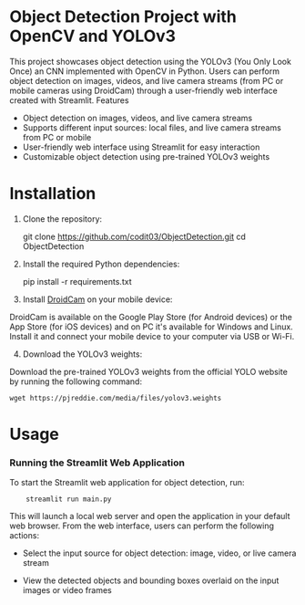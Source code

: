 # Object Detection Project with OpenCV and YOLOv3

This project showcases object detection using the YOLOv3 (You Only Look Once) an CNN implemented with OpenCV in Python. Users can perform object detection on images, videos, and live camera streams (from PC or mobile cameras using DroidCam) through a user-friendly web interface created with Streamlit.
Features

- Object detection on images, videos, and live camera streams
- Supports different input sources: local files, and live camera streams from PC or mobile
- User-friendly web interface using Streamlit for easy interaction
- Customizable object detection using pre-trained YOLOv3 weights

# Installation

1. Clone the repository:


    git clone https://github.com/codit03/ObjectDetection.git
    cd ObjectDetection

2. Install the required Python dependencies:

  
    pip install -r requirements.txt

3. Install [DroidCam](https://www.dev47apps.com/) on your mobile device:

   
DroidCam is available on the Google Play Store (for Android devices) or the App Store (for iOS devices) and on PC it's available for Windows and Linux.
   Install it and connect your mobile device to your computer via USB or Wi-Fi.


4. Download the YOLOv3 weights:


      
Download the pre-trained YOLOv3 weights from the official YOLO website by running the following command:

    wget https://pjreddie.com/media/files/yolov3.weights


# Usage
### Running the Streamlit Web Application

To start the Streamlit web application for object detection, run:
    
        streamlit run main.py

This will launch a local web server and open the application in your default web browser. From the web interface, users can perform the following actions:

- Select the input source for object detection: image, video, or live camera stream
    
- View the detected objects and bounding boxes overlaid on the input images or video frames
